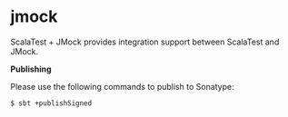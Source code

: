 # jmock
ScalaTest + JMock provides integration support between ScalaTest and JMock.

**Publishing**

Please use the following commands to publish to Sonatype: 

```
$ sbt +publishSigned
```
